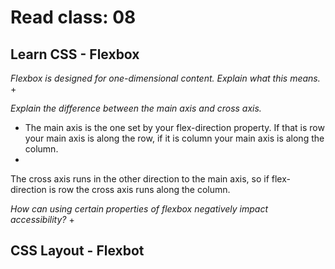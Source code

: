 # Read class: 08

## Learn CSS - Flexbox

_Flexbox is designed for one-dimensional content. Explain what this means._
+

_Explain the difference between the main axis and cross axis._
+ The main axis is the one set by your flex-direction property. If that is row your main axis is along the row, if it is column your main axis is along the column.
+
 The cross axis runs in the other direction to the main axis, so if flex-direction is row the cross axis runs along the column.


_How can using certain properties of flexbox negatively impact accessibility?_
+


## CSS Layout - Flexbot